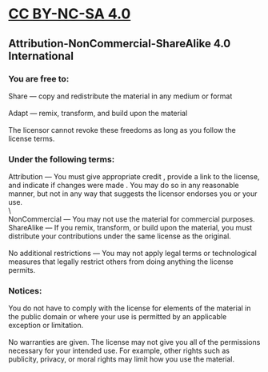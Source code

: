 # [CC BY-NC-SA 4.0](https://creativecommons.org/licenses/by-nc-sa/4.0/)  
## Attribution-NonCommercial-ShareAlike 4.0 International

### You are free to:  

Share — copy and redistribute the material in any medium or format  
\
Adapt — remix, transform, and build upon the material  
\
The licensor cannot revoke these freedoms as long as you follow the license terms.  

### Under the following terms:  

Attribution — You must give appropriate credit , provide a link to the license, and indicate if changes were made . You may do so in any reasonable manner, but not in any way that suggests the licensor endorses you or your use.  
\       
NonCommercial — You may not use the material for commercial purposes.
\
ShareAlike — If you remix, transform, or build upon the material, you must distribute your contributions under the same license as the original.  
\
No additional restrictions — You may not apply legal terms or technological measures that legally restrict others from doing anything the license permits.  

### Notices:  

You do not have to comply with the license for elements of the material in the public domain or where your use is permitted by an applicable exception or limitation.  
\
No warranties are given. The license may not give you all of the permissions necessary for your intended use. For example, other rights such as publicity, privacy, or moral rights may limit how you use the material.  

